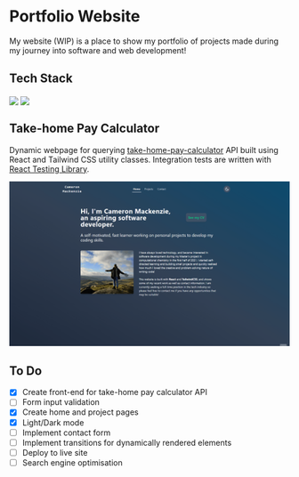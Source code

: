 # Portfolio Website
My website (WIP) is a place to show my portfolio of projects made during my journey into software and web development!

## Tech Stack

<img align="center" src="https://img.shields.io/badge/react-%2320232a.svg?style=for-the-badge&logo=react&logoColor=%2361DAFB" /> <img align="center" src="https://img.shields.io/badge/tailwindcss-%2338B2AC.svg?style=for-the-badge&logo=tailwind-css&logoColor=white" />


## Take-home Pay Calculator
Dynamic webpage for querying [take-home-pay-calculator](https://github.com/CameronMackenzie99/take-home-pay-calculator) API built using React and Tailwind CSS utility classes. Integration tests are written with [React Testing Library](https://testing-library.com/docs/react-testing-library/intro).

![](img/WebsiteAnimation1.gif)

## To Do
- [x] Create front-end for take-home pay calculator API
- [ ] Form input validation
- [x] Create home and project pages
- [x] Light/Dark mode
- [ ] Implement contact form
- [ ] Implement transitions for dynamically rendered elements
- [ ] Deploy to live site
- [ ] Search engine optimisation